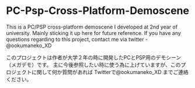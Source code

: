 # PC-Psp-Cross-Platform-Demoscene
This is a PC/PSP cross-platform demoscene I developed at 2nd year of university.
Mainly sticking it up here for future reference.
If you have any questions regarding to this project, 
contact me via twitter - @ookumaneko_XD 

このプロジェクトは作者が大学２年の時に開発したPCとPSP用のデモシーン（メガデモ）です。
主に今後参照したい時に使う為に上げていますが、このプロジェクトに関して何か質問があれば
Twitterで@ookumaneko_XD  までご連絡ください。